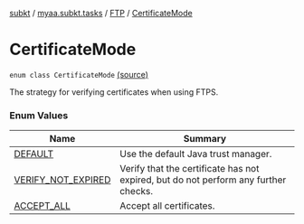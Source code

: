 [subkt](../../../index.md) / [myaa.subkt.tasks](../../index.md) / [FTP](../index.md) / [CertificateMode](./index.md)

# CertificateMode

`enum class CertificateMode` [(source)](https://github.com/Myaamori/SubKt/blob/0.1.13/src/main/kotlin/myaa/subkt/tasks/tasks.kt#L1740)

The strategy for verifying certificates when using FTPS.

### Enum Values

| Name | Summary |
|---|---|
| [DEFAULT](-d-e-f-a-u-l-t.md) | Use the default Java trust manager. |
| [VERIFY_NOT_EXPIRED](-v-e-r-i-f-y_-n-o-t_-e-x-p-i-r-e-d.md) | Verify that the certificate has not expired, but do not perform any further checks. |
| [ACCEPT_ALL](-a-c-c-e-p-t_-a-l-l.md) | Accept all certificates. |
